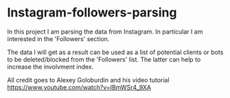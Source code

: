 # Instagram-followers-parsing

In this project I am parsing the data from Instagram. In particular I am interested in the 'Followers' section. 

The data I will get as a result can be used as a list of potential clients or bots to be deleted/blocked from the 'Followers' list. The latter can help to increase the involvment index.

All credit goes to Alexey Goloburdin and his video tutorial https://www.youtube.com/watch?v=IBmWSr4_9XA
